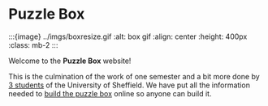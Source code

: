 # Puzzle Box

:::{image} ../imgs/boxresize.gif
:alt: box gif
:align: center
:height: 400px
:class: mb-2
:::

Welcome to the **Puzzle Box** website!

This is the culmination of the work of one semester and a bit more done by [3 students](the_team) of the University of Sheffield. We have put all the information needed to [build the puzzle box](https://github.com/Parzival1918/puzzle-box/tree/main/box-blueprints) online so anyone can build it.

